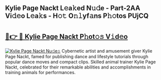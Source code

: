 ## Kylie Page Nackt L𝚎a𝚔ed N𝚞𝚍e - Part-2AA Vi𝚍𝚎o L𝚎a𝚔s - H𝚘𝚝 O𝚗𝚕yf𝚊ns P𝚑𝚘tos PUjCQ

# <h2><a href="http://kfc4zh.oniu.top/?m=Kylie+Page+Nackt">🔗👉 🔴 Kylie Page Nackt P𝚑ot𝚘𝚜 V𝚒d𝚎o</a></h2>

[![Kylie Page Nackt Nu𝚍e𝚜](https://i.imgur.com/0qMVB7G.gif)](http://kfc4zh.oniu.top/?m=Kylie+Page+Nackt)
Cybernetic artist and amusement giver Kylie Page Nackt, famed for publishing dance and lifestyle tutorials through popular dance moves and compact clips. Skilled animal trainer Kylie Page Nackt, celebrated for their remarkable abilities and accomplishments in training animals for performances.  
